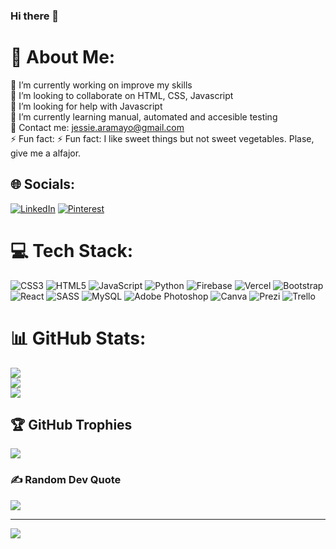 ### Hi there 👋

<!--
**Jesica-A/Jesica-A** is a ✨ _special_ ✨ repository because its `README.md` (this file) appears on your GitHub profile.-->

# 💫 About Me:
🔭 I’m currently working on improve my skills<br>👯 I’m looking to collaborate on HTML, CSS, Javascript<br>🤝 I’m looking for help with Javascript<br>🌱 I’m currently learning manual, automated and accesible testing<br>💬 Contact me: jessie.aramayo@gmail.com<br>⚡ Fun fact: ⚡ Fun fact: I like sweet things but not sweet vegetables. Plase, give me a alfajor.


## 🌐 Socials:
[![LinkedIn](https://img.shields.io/badge/LinkedIn-%230077B5.svg?logo=linkedin&logoColor=white)](https://linkedin.com/in/jesica-aramayo) [![Pinterest](https://img.shields.io/badge/Pinterest-%23E60023.svg?logo=Pinterest&logoColor=white)](https://pinterest.com/jesicaaramayo) 

# 💻 Tech Stack:
![CSS3](https://img.shields.io/badge/css3-%231572B6.svg?style=for-the-badge&logo=css3&logoColor=white) ![HTML5](https://img.shields.io/badge/html5-%23E34F26.svg?style=for-the-badge&logo=html5&logoColor=white) ![JavaScript](https://img.shields.io/badge/javascript-%23323330.svg?style=for-the-badge&logo=javascript&logoColor=%23F7DF1E) ![Python](https://img.shields.io/badge/python-3670A0?style=for-the-badge&logo=python&logoColor=ffdd54) ![Firebase](https://img.shields.io/badge/firebase-%23039BE5.svg?style=for-the-badge&logo=firebase) ![Vercel](https://img.shields.io/badge/vercel-%23000000.svg?style=for-the-badge&logo=vercel&logoColor=white) ![Bootstrap](https://img.shields.io/badge/bootstrap-%23563D7C.svg?style=for-the-badge&logo=bootstrap&logoColor=white) ![React](https://img.shields.io/badge/react-%2320232a.svg?style=for-the-badge&logo=react&logoColor=%2361DAFB) ![SASS](https://img.shields.io/badge/SASS-hotpink.svg?style=for-the-badge&logo=SASS&logoColor=white) ![MySQL](https://img.shields.io/badge/mysql-%2300f.svg?style=for-the-badge&logo=mysql&logoColor=white) ![Adobe Photoshop](https://img.shields.io/badge/adobephotoshop-%2331A8FF.svg?style=for-the-badge&logo=adobephotoshop&logoColor=white) ![Canva](https://img.shields.io/badge/Canva-%2300C4CC.svg?style=for-the-badge&logo=Canva&logoColor=white) ![Prezi](https://img.shields.io/badge/Prezi-%23000000.svg?style=for-the-badge&logo=Prezi&logoColor=white) ![Trello](https://img.shields.io/badge/Trello-%23026AA7.svg?style=for-the-badge&logo=Trello&logoColor=white)
# 📊 GitHub Stats:
![](https://github-readme-stats.vercel.app/api?username=Jesica-A&theme=dark&hide_border=false&include_all_commits=true&count_private=true)<br/>
![](https://github-readme-streak-stats.herokuapp.com/?user=Jesica-A&theme=dark&hide_border=false)<br/>
![](https://github-readme-stats.vercel.app/api/top-langs/?username=Jesica-A&theme=dark&hide_border=false&include_all_commits=true&count_private=true&layout=compact)

## 🏆 GitHub Trophies
![](https://github-profile-trophy.vercel.app/?username=Jesica-A&theme=radical&no-frame=false&no-bg=false&margin-w=4)

### ✍️ Random Dev Quote
![](https://quotes-github-readme.vercel.app/api?type=horizontal&theme=radical)

---
[![](https://visitcount.itsvg.in/api?id=Jesica-A&icon=0&color=10)](https://visitcount.itsvg.in)

<!-- Proudly created with GPRM ( https://gprm.itsvg.in ) -->
